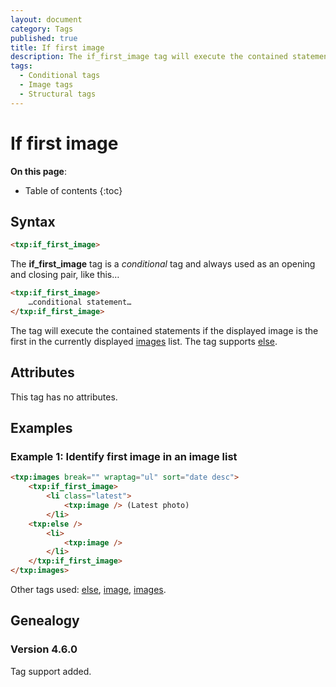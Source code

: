 ```yaml
---
layout: document
category: Tags
published: true
title: If first image
description: The if_first_image tag will execute the contained statements if the displayed image is the first in the currently displayed images list.
tags:
  - Conditional tags
  - Image tags
  - Structural tags
---
```


# If first image

**On this page**:

* Table of contents
{:toc}

## Syntax

~~~ html
<txp:if_first_image>
~~~

The **if_first_image** tag is a *conditional* tag and always used as an opening and closing pair, like this…

~~~ html
<txp:if_first_image>
    …conditional statement…
</txp:if_first_image>
~~~

The tag will execute the contained statements if the displayed image is the first in the currently displayed [images](/tags/images) list. The tag supports [else](/tags/else).

## Attributes

This tag has no attributes.

## Examples

### Example 1: Identify first image in an image list

~~~ html
<txp:images break="" wraptag="ul" sort="date desc">
    <txp:if_first_image>
        <li class="latest">
            <txp:image /> (Latest photo)
        </li>
    <txp:else />
        <li>
            <txp:image />
        </li>
    </txp:if_first_image>
</txp:images>
~~~

Other tags used: [else](/tags/else), [image](/tags/image), [images](/tags/images).

## Genealogy

### Version 4.6.0

Tag support added.
